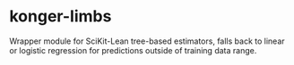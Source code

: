 # konger-limbs
Wrapper module for SciKit-Lean tree-based estimators, falls back to linear or logistic regression for predictions outside of training data range.
